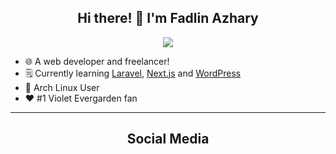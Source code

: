 <div align="center">
  
## Hi there! 👋 I'm Fadlin Azhary

</div>

<div align="center">

![](violet-evergarden.gif)

</div>

- 🌐 A web developer and freelancer!
- 🗒️ Currently learning [Laravel](https://laravel.com), [Next.js](https://nextjs.org/) and [WordPress](https://wordpress.org/)
- 🐧 Arch Linux User
- ❤️ #1 Violet Evergarden fan

<hr>

<div align="center">

## Social Media

</div>

